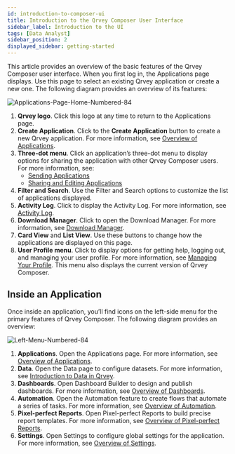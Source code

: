 ```yaml
---
id: introduction-to-composer-ui
title: Introduction to the Qrvey Composer User Interface
sidebar_label: Introduction to the UI
tags: [Data Analyst]
sidebar_position: 2
displayed_sidebar: getting-started
---
```


This article provides an overview of the basic features of the Qrvey Composer user interface. When you first log in, the Applications page displays. Use this page to select an existing Qrvey application or create a new one. The following diagram provides an overview of its features:


![Applications-Page-Home-Numbered-84](https://s3.amazonaws.com/cdn.qrvey.com/documentation_assets/partner-portal/bulk_uploads/version_84/Applications-Page-Home-Numbered-84.png)

1. **Qrvey logo**. Click this logo at any time to return to the Applications page. 
2. **Create Application**. Click to the **Create Application** button to create a new Qrvey application. For more information, see [Overview of Applications](../composer/04-Managing%20Applications/overview-of-applications.md).
3. **Three-dot menu**. Click an application’s three-dot menu to display options for sharing the application with other Qrvey Composer users. For more information, see:
   * [Sending Applications](../composer/04-Managing%20Applications/sending-applications.md)
   * [Sharing and Editing Applications](../composer/04-Managing%20Applications/sharing-editing.md) 
4. **Filter and Search**. Use the Filter and Search options to customize the list of applications displayed. 
5. **Activity Log**. Click to display the Activity Log. For more information, see [Activity Log](../composer/04-Managing%20Applications/activity-log.md).
6. **Download Manager**. Click to open the Download Manager. For more information, see [Download Manager](../composer/03-Managing%20Your%20User%20Profile/download-manager.md).
7. **Card View** and **List View**. Use these buttons to change how the applications are displayed on this page.  
8. **User Profile menu**. Click to display options for getting help, logging out, and managing your user profile. For more information, see [Managing Your Profile](../composer/03-Managing%20Your%20User%20Profile/managing-your-profile.md). This menu also displays the current version of Qrvey Composer. 

## Inside an Application
Once inside an application, you’ll find icons on the left-side menu for the primary features of Qrvey Composer. The following diagram provides an overview: 

![Left-Menu-Numbered-84](https://s3.amazonaws.com/cdn.qrvey.com/documentation_assets/partner-portal/bulk_uploads/version_84/Left-Menu-Numbered-84.png)

1. **Applications**. Open the Applications page. For more information, see [Overview of Applications](../composer/04-Managing%20Applications/overview-of-applications.md).
2. **Data**. Open the Data page to configure datasets. For more information, see [Introduction to Data in Qrvey](../composer/05-Working%20with%20Data/introduction-to-data-in-qrvey.md).
3. **Dashboards**. Open Dashboard Builder to design and publish dashboards. For more information, see [Overview of Dashboards](../composer/06-Building%20Dashboards/overview-of-dashboards.md).
4. **Automation**. Open the Automation feature to create flows that automate a series of tasks. For more information, see [Overview of Automation](../composer/09-Automation/overview-of-automation.md).
5. **Pixel-perfect Reports**. Open Pixel-perfect Reports to build precise report templates. For more information, see [Overview of Pixel-perfect Reports](../composer/10-Pixel-perfect%20Reports/overview-of-pixel-perfect-reports.md).
6. **Settings**. Open Settings to configure global settings for the application. For more information, see [Overview of Settings](../composer/11-Configuring%20Settings/overview-of-settings.md).
